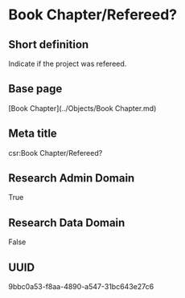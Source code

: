 # Book Chapter/Refereed?
## Short definition
Indicate if the project was refereed.
## Base page
[Book Chapter](../Objects/Book Chapter.md)
## Meta title
csr:Book Chapter/Refereed?
## Research Admin Domain
True
## Research Data Domain
False
## UUID
9bbc0a53-f8aa-4890-a547-31bc643e27c6
